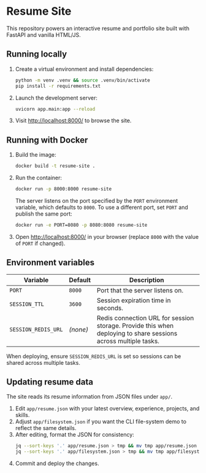 # Resume Site

This repository powers an interactive resume and portfolio site built with FastAPI and vanilla HTML/JS.

## Running locally

1. Create a virtual environment and install dependencies:
   ```bash
   python -m venv .venv && source .venv/bin/activate
   pip install -r requirements.txt
   ```
2. Launch the development server:
   ```bash
   uvicorn app.main:app --reload
   ```
3. Visit <http://localhost:8000/> to browse the site.


## Running with Docker

1. Build the image:
   ```bash
   docker build -t resume-site .
   ```
2. Run the container:
   ```bash
   docker run -p 8000:8000 resume-site
   ```
   The server listens on the port specified by the `PORT` environment variable, which
   defaults to `8000`. To use a different port, set `PORT` and publish the same port:
   ```bash
   docker run -e PORT=8080 -p 8080:8080 resume-site
   ```
3. Open <http://localhost:8000/> in your browser (replace `8000` with the value of `PORT` if changed).

## Environment variables

| Variable | Default | Description |
| -------- | ------- | ----------- |
| `PORT` | `8000` | Port that the server listens on. |
| `SESSION_TTL` | `3600` | Session expiration time in seconds. |
| `SESSION_REDIS_URL` | _(none)_ | Redis connection URL for session storage. Provide this when deploying to share sessions across multiple tasks. |

When deploying, ensure `SESSION_REDIS_URL` is set so sessions can be shared across multiple tasks.

## Updating resume data

The site reads its resume information from JSON files under `app/`.

1. Edit `app/resume.json` with your latest overview, experience, projects, and skills.
2. Adjust `app/filesystem.json` if you want the CLI file-system demo to reflect the same details.
3. After editing, format the JSON for consistency:
   ```bash
   jq --sort-keys '.' app/resume.json > tmp && mv tmp app/resume.json
   jq --sort-keys '.' app/filesystem.json > tmp && mv tmp app/filesystem.json
   ```
4. Commit and deploy the changes.


